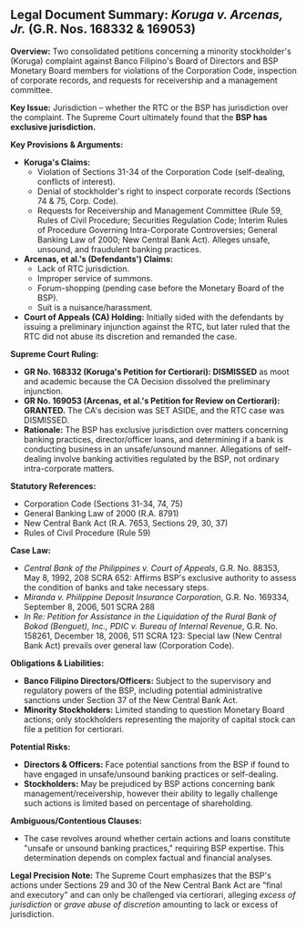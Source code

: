 ## Legal Document Summary: *Koruga v. Arcenas, Jr.* (G.R. Nos. 168332 & 169053)

**Overview:** Two consolidated petitions concerning a minority stockholder's (Koruga) complaint against Banco Filipino's Board of Directors and BSP Monetary Board members for violations of the Corporation Code, inspection of corporate records, and requests for receivership and a management committee.

**Key Issue:** Jurisdiction – whether the RTC or the BSP has jurisdiction over the complaint. The Supreme Court ultimately found that the **BSP has exclusive jurisdiction.**

**Key Provisions & Arguments:**

*   **Koruga's Claims:**
    *   Violation of Sections 31-34 of the Corporation Code (self-dealing, conflicts of interest).
    *   Denial of stockholder's right to inspect corporate records (Sections 74 & 75, Corp. Code).
    *   Requests for Receivership and Management Committee (Rule 59, Rules of Civil Procedure; Securities Regulation Code; Interim Rules of Procedure Governing Intra-Corporate Controversies; General Banking Law of 2000; New Central Bank Act). Alleges unsafe, unsound, and fraudulent banking practices.
*   **Arcenas, et al.'s (Defendants') Claims:**
    *   Lack of RTC jurisdiction.
    *   Improper service of summons.
    *   Forum-shopping (pending case before the Monetary Board of the BSP).
    *   Suit is a nuisance/harassment.
*   **Court of Appeals (CA) Holding:** Initially sided with the defendants by issuing a preliminary injunction against the RTC, but later ruled that the RTC did not abuse its discretion and remanded the case.

**Supreme Court Ruling:**

*   **GR No. 168332 (Koruga's Petition for Certiorari): DISMISSED** as moot and academic because the CA Decision dissolved the preliminary injunction.
*   **GR No. 169053 (Arcenas, et al.'s Petition for Review on Certiorari): GRANTED.** The CA's decision was SET ASIDE, and the RTC case was DISMISSED.
*   **Rationale:** The BSP has exclusive jurisdiction over matters concerning banking practices, director/officer loans, and determining if a bank is conducting business in an unsafe/unsound manner. Allegations of self-dealing involve banking activities regulated by the BSP, not ordinary intra-corporate matters.

**Statutory References:**

*   Corporation Code (Sections 31-34, 74, 75)
*   General Banking Law of 2000 (R.A. 8791)
*   New Central Bank Act (R.A. 7653, Sections 29, 30, 37)
*   Rules of Civil Procedure (Rule 59)

**Case Law:**

* *Central Bank of the Philippines v. Court of Appeals*, G.R. No. 88353, May 8, 1992, 208 SCRA 652: Affirms BSP's exclusive authority to assess the condition of banks and take necessary steps.
*   *Miranda v. Philippine Deposit Insurance Corporation*, G.R. No. 169334, September 8, 2006, 501 SCRA 288
*   *In Re: Petition for Assistance in the Liquidation of the Rural Bank of Bokod (Benguet), Inc., PDIC v. Bureau of Internal Revenue*, G.R. No. 158261, December 18, 2006, 511 SCRA 123: Special law (New Central Bank Act) prevails over general law (Corporation Code).

**Obligations & Liabilities:**

*   **Banco Filipino Directors/Officers:** Subject to the supervisory and regulatory powers of the BSP, including potential administrative sanctions under Section 37 of the New Central Bank Act.
*   **Minority Stockholders:** Limited standing to question Monetary Board actions; only stockholders representing the majority of capital stock can file a petition for certiorari.

**Potential Risks:**

*   **Directors & Officers:** Face potential sanctions from the BSP if found to have engaged in unsafe/unsound banking practices or self-dealing.
*   **Stockholders:** May be prejudiced by BSP actions concerning bank management/receivership, however their ability to legally challenge such actions is limited based on percentage of shareholding.

**Ambiguous/Contentious Clauses:**

* The case revolves around whether certain actions and loans constitute "unsafe or unsound banking practices," requiring BSP expertise. This determination depends on complex factual and financial analyses.

**Legal Precision Note:** The Supreme Court emphasizes that the BSP's actions under Sections 29 and 30 of the New Central Bank Act are "final and executory" and can only be challenged via certiorari, alleging *excess of jurisdiction* or *grave abuse of discretion* amounting to lack or excess of jurisdiction.
